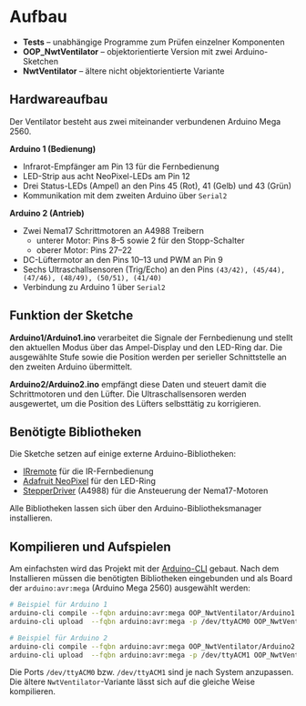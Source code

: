 # Aufbau
- **Tests** – unabhängige Programme zum Prüfen einzelner Komponenten
- **OOP_NwtVentilator** – objektorientierte Version mit zwei Arduino-Sketchen
- **NwtVentilator** – ältere nicht objektorientierte Variante

## Hardwareaufbau
Der Ventilator besteht aus zwei miteinander verbundenen Arduino Mega 2560.

**Arduino 1 (Bedienung)**
- Infrarot-Empfänger am Pin 13 für die Fernbedienung
- LED-Strip aus acht NeoPixel-LEDs am Pin 12
- Drei Status-LEDs (Ampel) an den Pins 45 (Rot), 41 (Gelb) und 43 (Grün)
- Kommunikation mit dem zweiten Arduino über `Serial2`

**Arduino 2 (Antrieb)**
- Zwei Nema17 Schrittmotoren an A4988 Treibern
  - unterer Motor: Pins 8–5 sowie 2 für den Stopp-Schalter
  - oberer Motor: Pins 27–22
- DC-Lüftermotor an den Pins 10–13 und PWM an Pin 9
- Sechs Ultraschallsensoren (Trig/Echo) an den Pins
  `(43/42), (45/44), (47/46), (48/49), (50/51), (41/40)`
- Verbindung zu Arduino 1 über `Serial2`

## Funktion der Sketche
**Arduino1/Arduino1.ino** verarbeitet die Signale der Fernbedienung und stellt den
aktuellen Modus über das Ampel-Display und den LED-Ring dar. Die ausgewählte
Stufe sowie die Position werden per serieller Schnittstelle an den zweiten Arduino
übermittelt.

**Arduino2/Arduino2.ino** empfängt diese Daten und steuert damit die Schrittmotoren
und den Lüfter. Die Ultraschallsensoren werden ausgewertet, um die Position des
Lüfters selbsttätig zu korrigieren.

## Benötigte Bibliotheken
Die Sketche setzen auf einige externe Arduino-Bibliotheken:
- [IRremote](https://github.com/Arduino-IRremote/Arduino-IRremote) für die IR-Fernbedienung
- [Adafruit NeoPixel](https://github.com/adafruit/Adafruit_NeoPixel) für den LED-Ring
- [StepperDriver](https://github.com/laurb9/StepperDriver) (A4988) für die
  Ansteuerung der Nema17-Motoren

Alle Bibliotheken lassen sich über den Arduino-Bibliotheksmanager installieren.

## Kompilieren und Aufspielen
Am einfachsten wird das Projekt mit der
[Arduino-CLI](https://arduino.github.io/arduino-cli/) gebaut. Nach dem Installieren
müssen die benötigten Bibliotheken eingebunden und als Board der
`arduino:avr:mega` (Arduino Mega 2560) ausgewählt werden:

```bash
# Beispiel für Arduino 1
arduino-cli compile --fqbn arduino:avr:mega OOP_NwtVentilator/Arduino1
arduino-cli upload  --fqbn arduino:avr:mega -p /dev/ttyACM0 OOP_NwtVentilator/Arduino1

# Beispiel für Arduino 2
arduino-cli compile --fqbn arduino:avr:mega OOP_NwtVentilator/Arduino2
arduino-cli upload  --fqbn arduino:avr:mega -p /dev/ttyACM1 OOP_NwtVentilator/Arduino2
```

Die Ports `/dev/ttyACM0` bzw. `/dev/ttyACM1` sind je nach System anzupassen. Die
ältere `NwtVentilator`-Variante lässt sich auf die gleiche Weise kompilieren.
